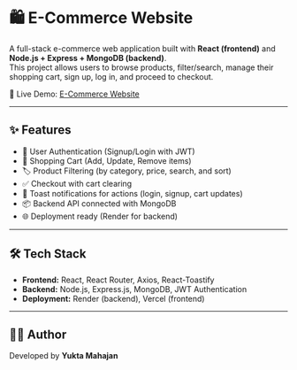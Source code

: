 # 🛍️ E-Commerce Website

A full-stack e-commerce web application built with **React (frontend)** and **Node.js + Express + MongoDB (backend)**.  
This project allows users to browse products, filter/search, manage their shopping cart, sign up, log in, and proceed to checkout.

🚀 Live Demo: [E-Commerce Website](https://ecommerce-website-livid-phi.vercel.app/)

---

## ✨ Features
- 🔑 User Authentication (Signup/Login with JWT)
- 🛒 Shopping Cart (Add, Update, Remove items)
- 🏷️ Product Filtering (by category, price, search, and sort)
- ✅ Checkout with cart clearing
- 🔔 Toast notifications for actions (login, signup, cart updates)
- 📦 Backend API connected with MongoDB
- 🌐 Deployment ready (Render for backend)

---

## 🛠️ Tech Stack
- **Frontend:** React, React Router, Axios, React-Toastify  
- **Backend:** Node.js, Express.js, MongoDB, JWT Authentication  
- **Deployment:** Render (backend), Vercel (frontend)  

---

## 👩‍💻 Author
Developed by **Yukta Mahajan**
